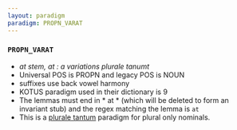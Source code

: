```yaml
---
layout: paradigm
paradigm: PROPN_VARAT
---
```

### ` PROPN_VARAT `

* _at stem, at  : a variations plurale tanumt_
* Universal POS is PROPN and legacy POS is NOUN
* suffixes use back vowel harmony
* KOTUS paradigm used in their dictionary is 9
* The lemmas must end in * at * (which will be deleted to form an invariant stub) and the regex matching the lemma is ` at `
* This is a [plurale tantum](https://en.wikipedia.org/wiki/Plurale_tantum) paradigm for plural only nominals.
